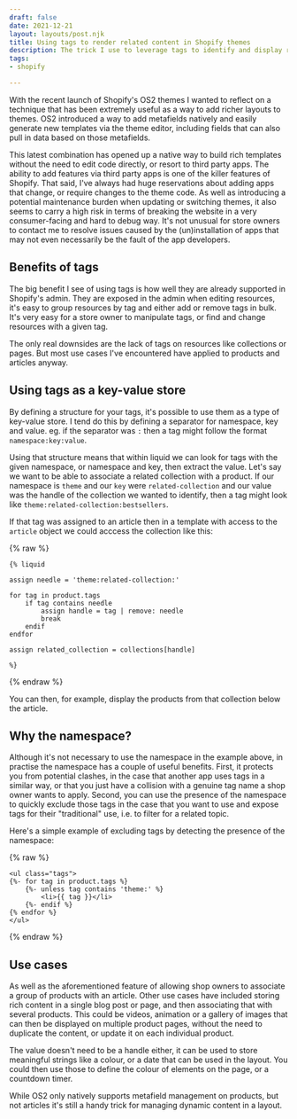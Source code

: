 ```yaml
---
draft: false
date: 2021-12-21
layout: layouts/post.njk
title: Using tags to render related content in Shopify themes
description: The trick I use to leverage tags to identify and display related content.
tags:
- shopify

---
```

With the recent launch of Shopify's OS2 themes I wanted to reflect on a technique that has been extremely useful as a way to add richer layouts to themes. OS2 introduced a way to add metafields natively and easily generate new templates via the theme editor, including fields that can also pull in data based on those metafields.

This latest combination has opened up a native way to build rich templates without the need to edit code directly, or resort to third party apps. The ability to add features via third party apps is one of the killer features of Shopify. That said, I've always had huge reservations about adding apps that change, or require changes to the theme code. As well as introducing a potential maintenance burden when updating or switching themes, it also seems to carry a high risk in terms of breaking the website in a very consumer-facing  and hard to debug way. It's not unusual for store owners to contact me to resolve issues caused by the (un)installation of apps that may not even necessarily be the fault of the app developers.

## Benefits of tags

The big benefit I see of using tags is how well they are already supported in Shopify's admin. They are exposed in the admin when editing resources, it's easy to group resources by tag and either add or remove tags in bulk. It's very easy for a store owner to manipulate tags, or find and change resources with a given tag.

The only real downsides are the lack of tags on resources like collections or pages. But most use cases I've encountered have applied to products and articles anyway.

## Using tags as a key-value store

By defining a structure for your tags, it's possible to use them as a type of key-value store. I tend do this by defining a separator for namespace, key and value. eg. if the separator was `:` then a tag might follow the format `namespace:key:value`.

Using that structure means that within liquid we can look for tags with the given namespace, or namespace and key, then extract the value. Let's say we want to be able to associate a related collection with a product. If our namespace is `theme` and our `key` were `related-collection` and our value was the handle of the collection we wanted to identify, then a tag might look like `theme:related-collection:bestsellers`.

If that tag was assigned to an article then in a template with access to the `article` object we could acccess the collection like this:

{% raw %}
```liquid
{% liquid

assign needle = 'theme:related-collection:'

for tag in product.tags
	if tag contains needle
		assign handle = tag | remove: needle
        break
    endif
endfor

assign related_collection = collections[handle]

%}
```
{% endraw %}

You can then, for example, display the products from that collection below the article.

## Why the namespace?

Although it's not necessary to use the namespace in the example above, in practise the namespace has a couple of useful benefits. First, it protects you from potential clashes, in the case that another app uses tags in a similar way, or that you just have a collision with a genuine tag name a shop owner wants to apply. Second, you can use the presence of the namespace to quickly exclude those tags in the case that you want to use and expose tags for their "traditional" use, i.e. to filter for a related topic.

Here's a simple example of excluding tags by detecting the presence of the namespace:

{% raw %}
```liquid
<ul class="tags">
{%- for tag in product.tags %}
	{%- unless tag contains 'theme:' %}
		<li>{{ tag }}</li>
    {%- endif %}
{% endfor %}
</ul>
```
{% endraw %}

## Use cases

As well as the aforementioned feature of allowing shop owners to associate a group of products with an article. Other use cases have included storing rich content in a single blog post or page, and then associating that with several products. This could be videos, animation or a gallery of images that can then be displayed on multiple product pages, without the need to duplicate the content, or update it on each individual product.

The value doesn't need to be a handle either, it can be used to store meaningful strings like a colour, or a date that can be used in the layout. You could then use those to define the colour of elements on the page, or a countdown timer.

While OS2 only natively supports metafield management on products, but not articles it's still a handy trick for managing dynamic content in a layout.
